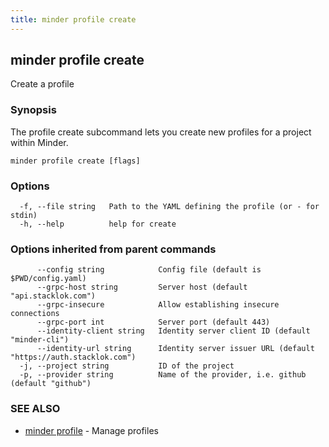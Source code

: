 ```yaml
---
title: minder profile create
---
```

## minder profile create

Create a profile

### Synopsis

The profile create subcommand lets you create new profiles for a project within Minder.

```
minder profile create [flags]
```

### Options

```
  -f, --file string   Path to the YAML defining the profile (or - for stdin)
  -h, --help          help for create
```

### Options inherited from parent commands

```
      --config string            Config file (default is $PWD/config.yaml)
      --grpc-host string         Server host (default "api.stacklok.com")
      --grpc-insecure            Allow establishing insecure connections
      --grpc-port int            Server port (default 443)
      --identity-client string   Identity server client ID (default "minder-cli")
      --identity-url string      Identity server issuer URL (default "https://auth.stacklok.com")
  -j, --project string           ID of the project
  -p, --provider string          Name of the provider, i.e. github (default "github")
```

### SEE ALSO

* [minder profile](minder_profile.md)	 - Manage profiles

